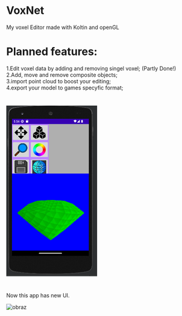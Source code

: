 # VoxNet
My voxel Editor made with Koltin and openGL

# Planned features:
1.Edit voxel data by adding and removing singel voxel; (Partly Done!)<br>
2.Add, move and remove composite objects;<br>
3.import point cloud to boost your editing;<br>
4.export your model to games specyfic format;<br>
  
#
![obraz](vexnet.png)
#
Now this app has new UI.

![obraz](https://github.com/Lap-Luck/VoxNet/assets/111698032/ceac48c9-1941-40ac-b443-fd287065100e)
